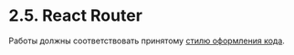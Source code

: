 # 2.5. React Router

<!-- 1. [Меню](menu) -->
<!-- 2. [CRUD](crud) -->
<!-- 3. [Authentication](authentication) -->

Работы должны соответствовать принятому [стилю оформления кода](https://github.com/netology-code/codestyle).